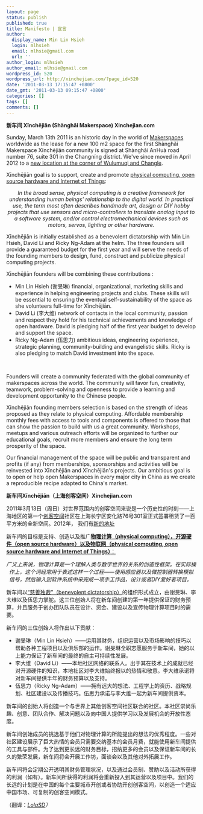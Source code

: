 ```yaml
---
layout: page
status: publish
published: true
title: Manifesto | 宣言
author:
  display_name: Min Lin Hsieh
  login: mlhsieh
  email: mlhsie@gmail.com
  url: ''
author_login: mlhsieh
author_email: mlhsie@gmail.com
wordpress_id: 520
wordpress_url: http://xinchejian.com/?page_id=520
date: '2011-03-13 17:15:47 +0800'
date_gmt: '2011-03-13 09:15:47 +0800'
categories: []
tags: []
comments: []
---
```

<p><!--:en-->
<div id="_mcePaste"><strong>新车间 Xīnchējiān (Sh&agrave;nghǎi Makerspace) Xinchejian.com</strong></div></p>

<p>Sunday, March 13th 2011 is an historic day in the world of <a href="http://hackerspaces.org/wiki/Hackerspaces">Makerspaces</a> worldwide as the&nbsp;lease for a new 100 m2&nbsp;space for the first Sh&agrave;nghǎi Makerspace Xīnchējiān community is&nbsp;signed at Sh&agrave;nghǎi AnHu&agrave; road number 76, suite 301 in the Changn&iacute;ng district. We've since moved in April 2012 to a <a href="http://xinchejian.com/contact-us/">new location at the corner of Wulumuqi and Changle</a>.</p>
<p id="_mcePaste">Xīnchējiān goal is to support, create and promote <a href="http://en.wikipedia.org/wiki/Physical_computing">physical computing, open source hardware and Internet of Things</a>:</p>
<p style="text-align: center;"><em>In the broad sense, physical computing is a creative framework for understanding&nbsp;human beings' relationship to the digital world. In practical use, the term most often&nbsp;describes handmade art, design or DIY hobby projects that use sensors and&nbsp;micro-controllers to translate analog input to a software system, and/or control electromechanical devices such as motors, servos, lighting or other hardware.</em></p>
<p>Xīnchējiān is initially established as a benevolent dictatorship with Min Lin Hsieh, David Li&nbsp;and Ricky Ng-Adam at the helm. The three founders will provide a guaranteed budget for the&nbsp;first year and will serve the needs of the founding members to design, fund, construct and&nbsp;publicize physical computing projects.</p>
<p id="_mcePaste">Xīnchējiān founders will be combining these contributions :</p>
<p id="_mcePaste">
<ul>
<li>Min Lin Hsieh (谢旻琳) financial, organizational, marketing skills and experience in&nbsp;helping engineering projects and clubs. These skills will be essential to ensuring the&nbsp;eventual self-sustainability of the space as she volunteers full-time for Xīnchējiān.</li>
<li>David Li (李大维) network of contacts in the local community, passion and respect they hold for&nbsp;his technical achievements and knowledge of open hardware. David is pledging&nbsp;half of the first year budget to develop and support the space.</li>
<li>Ricky Ng-Adam (伍思力) ambitious ideas, engineering experience, strategic planning,&nbsp;community-building and evangelistic skills. Ricky is also pledging to match David&nbsp;investment into the space.</li>
</ul><br />
</p>
<p id="_mcePaste">Founders will create a community federated with the global community of makerspaces&nbsp;across the world. The community will favor fun, creativity, teamwork, problem-solving and&nbsp;openness to provide a learning and development opportunity to the Chinese people.</p>
<p>Xīnchējiān founding members selection is based on the strength of ideas proposed as they&nbsp;relate to physical computing. Affordable membership monthly fees with access to tools and&nbsp;components is offered to those that can show the passion to build with us a great community.&nbsp;Workshops, meetups and various outreach efforts will be organized to further our educational&nbsp;goals, recruit more members and ensure the long term prosperity of the space.</p>
<p>Our financial management of the space will be public and transparent and profits (if any)&nbsp;from memberships, sponsorships and activities will be reinvested into Xīnchējiān and&nbsp;Xīnchējiān's projects. Our ambitious goal is to open or help open Makerspaces in every major&nbsp;city in China as we create a reproducible recipe adapted to China's market.</p><!--:--><!--:zh-->
<p><strong>新车间X</strong><strong>īnch</strong><strong>ēji</strong><strong>ān</strong><strong>（上海创客空间）Xinchejian.com</strong></p>
<p>2011年3月13日（周日）对世界范围内的创客空间来说是一个历史性的时刻&mdash;&mdash;上海地区的第一个<a href="http://hackerspaces.org/wiki/Hackerspaces">创客空间</a>社区在上海长宁区安化路76号301室正式签署租赁了一百平方米的全新空间。2012年， 我们有<a href="http://xinchejian.com/contact-us/">新的地址</a></p>
<p>新车间的目标是支持、创造以及推广<a href="http://en.wikipedia.org/wiki/Physical_computing"><strong>物理计算（</strong><strong>physical computing</strong><strong>），开源硬件（open source hardware</strong><strong>）以及物联网（physical computing, open source hardware and Internet of Things</strong><strong>）</strong>：</a></p>
<p align="center"><em>广义上来说，物理计算是一个理解人类与数字世界的关系的创造性框架。在实际操作上，这个词经常用于表述这样一个过程&mdash;&mdash;使用感应器以及微控制器转换模拟信号，然后输入到软件系统中来完成一项手工作品，设计或者DIY</em><em>爱好者项目。</em><em>&nbsp;</em></p>
<p>新车间以<a href="http://en.wikipedia.org/wiki/Benevolent_Dictator_for_Life">&ldquo;慈善独裁&rdquo;（benevolent dictatorship）</a>的组织形式成立，由谢旻琳、李大维以及伍思力掌舵。这三位创始人将在新车间创建的第一年提供保证的财务预算，并且服务于创办团队队员在设计、资金、建设以及宣传物理计算项目时的需要。</p>
<p>新车间的三位创始人将作出以下贡献：</p>
<p><ul>
<li>谢旻琳（Min Lin Hsieh）&mdash;&mdash;运用其财务，组织运营以及市场影响的技巧以帮助各种工程项目以及俱乐部的运作。谢旻琳全职志愿服务于新车间，她的以上能力保证了新车间的最终的自主可持续性发展。</li>
<li>李大维（David Li）&mdash;&mdash;本地社区网络的联系人。出于其在技术上的成就已经对开源硬件的知识，本地社区对李大维始终报以的热情和敬意。李大维承诺将对新车间提供半年的财务预算以及支持。</li>
<li> 伍思力（Ricky Ng-Adam）&mdash;&mdash;拥有远大的想法、工程学上的资历、战略规划、社区建设以及传播技巧。伍思力承诺与李大维一起为新车间提供资本。</li>
</ul></p>
<p>新车间的创始人将创造一个与世界上其他创客空间社区联合的社区。本社区崇尚乐趣、创意、团队合作、解决问题以及向中国人提供学习以及发展机会的开放性态度。</p>
<p>新车间创始成员的挑选基于他们对物理计算的所能提出的想法的优秀程度。一些对社区建设展示了巨大热情的会员只需要交纳基本的会员月费，就能使用新车间提供的工具与部件。为了达到更长远的财务目标，招纳更多的会员以及保证新车间的长久的繁荣发展，新车间将会开展工作坊，面谈会以及其他对外拓展工作。</p>
<p>新车间将会定期公开透明其财务管理状况，以及通过会员制、赞助以及活动所获得的利润（如有）。新车间所获得的利润将会重新投入到其运营以及项目中。我们的长远的计划是在中国的每个主要城市开创或者协助开创创客空间，以创造一个适应中国市场、可复制的创客空间模式。</p>
<p>（翻译：<em><a href="http://www.weibo.com/lolasd">LolaSD</a>）</em></p><!--:-->
